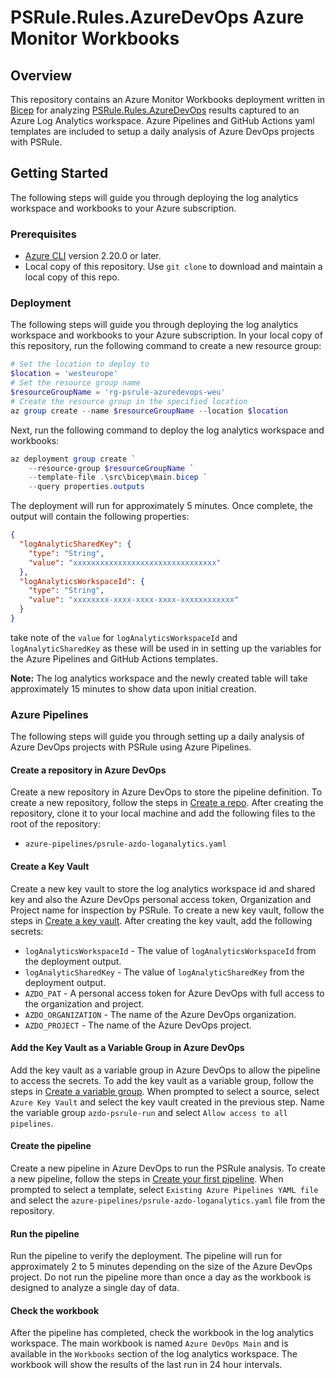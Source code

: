 # PSRule.Rules.AzureDevOps Azure Monitor Workbooks

## Overview

This repository contains an Azure Monitor Workbooks deployment
written in [Bicep](https://learn.microsoft.com/en-us/azure/azure-resource-manager/bicep/)
for analyzing [PSRule.Rules.AzureDevOps](https://github.com/cloudyspells/PSRule.Rules.AzureDevOps)
results captured to an Azure Log Analytics workspace. Azure Pipelines and GitHub Actions yaml
templates are included to setup a daily analysis of Azure DevOps projects with PSRule.



## Getting Started

The following steps will guide you through deploying the log analytics workspace and
workbooks to your Azure subscription.

### Prerequisites

- [Azure CLI](https://docs.microsoft.com/en-us/cli/azure/install-azure-cli?view=azure-cli-latest) version 2.20.0 or later.
- Local copy of this repository. Use `git clone` to download and maintain a local copy of this repo.

### Deployment

The following steps will guide you through deploying the log analytics workspace and workbooks
to your Azure subscription. In your local copy of this repository, run the following command
to create a new resource group:

```powershell
# Set the location to deploy to
$location = 'westeurope'
# Set the resource group name
$resourceGroupName = 'rg-psrule-azuredevops-weu'
# Create the resource group in the specified location
az group create --name $resourceGroupName --location $location
```

Next, run the following command to deploy the log analytics workspace and workbooks:

```powershell
az deployment group create `
    --resource-group $resourceGroupName `
    --template-file .\src\bicep\main.bicep `
    --query properties.outputs
```

The deployment will run for approximately 5 minutes. Once complete, the output will
contain the following properties:

```json
{
  "logAnalyticSharedKey": {
    "type": "String",
    "value": "xxxxxxxxxxxxxxxxxxxxxxxxxxxxxxxx"
  },
  "logAnalyticsWorkspaceId": {
    "type": "String",
    "value": "xxxxxxxx-xxxx-xxxx-xxxx-xxxxxxxxxxxx"
  }
}
```

take note of the `value` for `logAnalyticsWorkspaceId` and `logAnalyticSharedKey` as
these will be used in in setting up the variables for the Azure Pipelines and GitHub
Actions templates.

**Note:** The log analytics workspace and the newly created table will take approximately
15 minutes to show data upon initial creation.


### Azure Pipelines

The following steps will guide you through setting up a daily analysis of Azure DevOps projects
with PSRule using Azure Pipelines.

#### Create a repository in Azure DevOps

Create a new repository in Azure DevOps to store the pipeline definition. To create a new
repository, follow the steps in [Create a repo](https://docs.microsoft.com/en-us/azure/devops/repos/git/create-new-repo?view=azure-devops&tabs=browser).
After creating the repository, clone it to your local machine and add the following files
to the root of the repository:

- `azure-pipelines/psrule-azdo-loganalytics.yaml`

#### Create a Key Vault

Create a new key vault to store the log analytics workspace id and shared key and also
the Azure DevOps personal access token, Organization and Project name for inspection
by PSRule. To create a new key vault, follow the steps in [Create a key vault](https://docs.microsoft.com/en-us/azure/key-vault/general/quick-create-portal#create-a-key-vault).
After creating the key vault, add the following secrets:

- `logAnalyticsWorkspaceId` - The value of `logAnalyticsWorkspaceId` from the deployment output.
- `logAnalyticSharedKey` - The value of `logAnalyticSharedKey` from the deployment output.
- `AZDO_PAT` - A personal access token for Azure DevOps with full access to the organization and project.
- `AZDO_ORGANIZATION` - The name of the Azure DevOps organization.
- `AZDO_PROJECT` - The name of the Azure DevOps project.

#### Add the Key Vault as a Variable Group in Azure DevOps

Add the key vault as a variable group in Azure DevOps to allow the pipeline to access the
secrets. To add the key vault as a variable group, follow the steps in [Create a variable group](https://docs.microsoft.com/en-us/azure/devops/pipelines/library/variable-groups?view=azure-devops&tabs=yaml#create-a-variable-group).
When prompted to select a source, select `Azure Key Vault` and select the key vault created
in the previous step. Name the variable group `azdo-psrule-run` and select `Allow access to all pipelines`.

#### Create the pipeline

Create a new pipeline in Azure DevOps to run the PSRule analysis. To create a new pipeline,
follow the steps in [Create your first pipeline](https://docs.microsoft.com/en-us/azure/devops/pipelines/create-first-pipeline?view=azure-devops&tabs=java%2Cyaml%2Cbrowser%2Ctfs-2018-2).
When prompted to select a template, select `Existing Azure Pipelines YAML file` and
select the `azure-pipelines/psrule-azdo-loganalytics.yaml` file from the repository.

#### Run the pipeline

Run the pipeline to verify the deployment. The pipeline will run for approximately 2 to 5 minutes depending on the size of the Azure DevOps project. Do not run the pipeline more
than once a day as the workbook is designed to analyze a single day of data.

#### Check the workbook

After the pipeline has completed, check the workbook in the log analytics workspace.
The main workbook is named `Azure DevOps Main` and is available in the `Workbooks` section
of the log analytics workspace. The workbook will show the results of the last run in 24
hour intervals.
